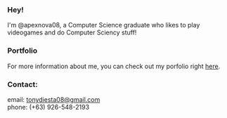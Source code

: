 <!---
apexnova08/apexnova08 is a ✨ special ✨ repository because its `README.md` (this file) appears on your GitHub profile.
You can click the Preview link to take a look at your changes.
--->

### Hey!
  I'm @apexnova08, a Computer Science graduate who likes to play videogames and do Computer Sciency stuff!

### Portfolio
  For more information about me, you can check out my porfolio right [here](https://apexnova08.github.io/tonydiesta/).<br />

### Contact:
  email: tonydiesta08@gmail.com<br />
  phone: (+63) 926-548-2193
